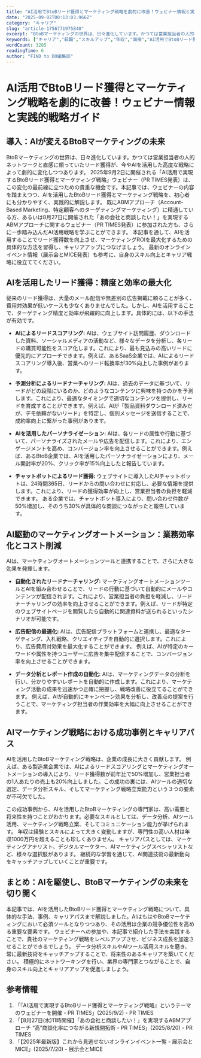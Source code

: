 ```yaml
---
title: "AI活用でBtoBリード獲得とマーケティング戦略を劇的に改善！ウェビナー情報と実践的戦略ガイド"
date: "2025-09-02T00:13:03.966Z"
category: "キャリア"
slug: "article-1756771975840"
excerpt: "BtoBマーケティングの世界は、日々進化しています。かつては営業担当者の人的ネットワークと直感に頼っていたリード獲得が、今やAIを活用した高度な戦略によって劇的に変化しつつあります。  2025年9月2日に開催される「AI活用で実現するBtoBリード獲得とマーケティング戦略」ウェビナー（PR TIM..."
keywords: ["キャリア","転職","スキルアップ","年収","面接","AI活用でBtoBリード獲得とマーケティング戦略を劇的に改善！ウェビナー情報と実践的戦略ガイド"]
wordCount: 3285
readingTime: 6
author: "FIND to DO編集部"
---
```


# AI活用でBtoBリード獲得とマーケティング戦略を劇的に改善！ウェビナー情報と実践的戦略ガイド

## 導入：AIが変えるBtoBマーケティングの未来

BtoBマーケティングの世界は、日々進化しています。かつては営業担当者の人的ネットワークと直感に頼っていたリード獲得が、今やAIを活用した高度な戦略によって劇的に変化しつつあります。  2025年9月2日に開催される「AI活用で実現するBtoBリード獲得とマーケティング戦略」ウェビナー（PR TIMES発表）は、この変化の最前線に立つための貴重な機会です。本記事では、ウェビナーの内容を踏まえつつ、AIを活用したBtoBリード獲得とマーケティング戦略を、初心者にも分かりやすく、実践的に解説します。  既にABMアプローチ（Account-Based Marketing、特定顧客へのターゲティングマーケティング）に精通している方、あるいは8月27日に開催された「あの会社と商談したい！」を実現するABMアプローチに関するウェビナー（PR TIMES発表）に参加された方も、さらに一歩踏み込んだAI活用戦略を学ぶことができます。  本記事を通して、AIを活用することでリード獲得数を向上させ、マーケティングROIを最大化するための具体的な方法を習得し、キャリアアップにつなげましょう。  最新のオンラインイベント情報（展示会とMICE発表）も参考に、自身のスキル向上とキャリア戦略に役立ててください。


## AIを活用したリード獲得：精度と効率の最大化

従来のリード獲得は、大量のメール配信や無差別の広告掲載に頼ることが多く、費用対効果が低いケースも少なくありませんでした。しかし、AIを活用することで、ターゲティング精度と効率が飛躍的に向上します。具体的には、以下の手法が有効です。

* **AIによるリードスコアリング:** AIは、ウェブサイト訪問履歴、ダウンロードした資料、ソーシャルメディアの活動など、様々なデータを分析し、各リードの購買可能性をスコア化します。これにより、最も見込みの高いリードに優先的にアプローチできます。例えば、あるSaaS企業では、AIによるリードスコアリング導入後、営業へのリード転換率が30%向上した事例があります。

* **予測分析によるリードナーチャリング:** AIは、過去のデータに基づいて、リードがどの段階にいるのか、どのようなコンテンツに興味を持つのかを予測します。これにより、最適なタイミングで適切なコンテンツを提供し、リードを育成することができます。例えば、AIが「製品資料ダウンロード済みだが、デモ依頼がないリード」を特定し、個別メッセージを送信することで、成約率向上に繋がった事例があります。

* **AIを活用したパーソナライゼーション:** AIは、各リードの属性や行動に基づいて、パーソナライズされたメールや広告を配信します。これにより、エンゲージメントを高め、コンバージョン率を向上させることができます。例えば、あるBtoB企業では、AIを活用したパーソナライゼーションにより、メール開封率が20%、クリック率が15%向上したと報告しています。

* **チャットボットによるリード獲得:** ウェブサイトに導入したAIチャットボットは、24時間365日、リードからの問い合わせに対応し、必要な情報を提供します。これにより、リードの獲得効率が向上し、営業担当者の負担を軽減できます。  ある企業では、チャットボット導入により、問い合わせ件数が50%増加し、そのうち30%が具体的な商談につながったと報告しています。


## AI駆動のマーケティングオートメーション：業務効率化とコスト削減

AIは、マーケティングオートメーションツールと連携することで、さらに大きな効果を発揮します。

* **自動化されたリードナーチャリング:**  マーケティングオートメーションツールとAIを組み合わせることで、リードの行動に基づいて自動的にメールやコンテンツが配信されます。これにより、営業担当者の負担を軽減し、リードナーチャリングの効率を向上させることができます。例えば、リードが特定のウェブサイトページを閲覧したら自動的に関連資料が送られるといったシナリオが可能です。

* **広告配信の最適化:** AIは、広告配信プラットフォームと連携し、最適なターゲティング、入札戦略、クリエイティブを自動的に選択します。これにより、広告費用対効果を最大化することができます。  例えば、AIが特定のキーワードや属性を持つユーザーに広告を集中配信することで、コンバージョン率を向上させることができます。

* **データ分析とレポート作成の自動化:** AIは、マーケティングデータの分析を行い、分かりやすいレポートを自動的に作成します。これにより、マーケティング活動の成果を迅速かつ正確に把握し、戦略改善に役立てることができます。  例えば、AIが自動的にキャンペーン効果を分析し、改善点の提案を行うことで、マーケティング担当者の作業効率を大幅に向上させることができます。


##  AIマーケティング戦略における成功事例とキャリアパス

AIを活用したBtoBマーケティング戦略は、企業の成長に大きく貢献します。  例えば、ある製造業企業では、AIによるリードスコアリングとマーケティングオートメーションの導入により、リード獲得数が前年比で50%増加し、営業担当者の1人あたりの売上も20%向上しました。この成功の裏には、AIツールの適切な選定、データ分析スキル、そしてマーケティング戦略立案能力という３つの要素が不可欠でした。

この成功事例から、AIを活用したBtoBマーケティングの専門家は、高い需要と将来性を持つことがわかります。必要なスキルとしては、データ分析、AIツール活用、マーケティング戦略立案、そしてコミュニケーション能力が挙げられます。  年収は経験とスキルによって大きく変動しますが、専門性の高い人材は年収1000万円を超えることも珍しくありません。  キャリアパスとしては、マーケティングアナリスト、デジタルマーケター、AIマーケティングスペシャリストなど、様々な選択肢があります。  継続的な学習を通じて、AI関連技術の最新動向をキャッチアップしていくことが重要です。


## まとめ：AIを駆使し、BtoBマーケティングの未来を切り開く

本記事では、AIを活用したBtoBリード獲得とマーケティング戦略について、具体的な手法、事例、キャリアパスまで解説しました。AIはもはやBtoBマーケティングにおいて必須ツールとなりつつあり、その活用は企業の競争優位性を高める重要な要素です。  ウェビナーへの参加や、本記事で紹介した手法を実践することで、貴社のマーケティング戦略をレベルアップさせ、ビジネス成長を加速させることができるでしょう。  データ分析スキルやAIツール活用スキルを磨き、常に最新技術をキャッチアップすることで、将来性のあるキャリアを築いてください。  積極的にネットワーキングを行い、業界の専門家とつながることで、自身のスキル向上とキャリアアップを促進しましょう。


## 参考情報

1. 「『AI活用で実現するBtoBリード獲得とマーケティング戦略』というテーマのウェビナーを開催 - PR TIMES」(2025/9/2) - PR TIMES
2. 「【8月27日(水)11時開催】「あの会社と商談したい！」を実現するABMアプローチ “高”商談化率につながる新規開拓術 - PR TIMES」(2025/8/20) - PR TIMES
3. 「【2025年最新版】これから見逃せないオンラインイベント一覧 - 展示会とMICE」(2025/7/20) - 展示会とMICE


